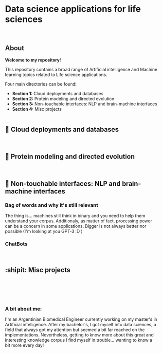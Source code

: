 # Data science applications for life sciences



<br>

## **About**

**Welcome to my repository!**

This repository contains a broad range of Artificial intelligence and Machine learning topics  related to Life science applications. 

Four main directories can be found:

- **Section 1:** Cloud deployments and databases
- **Section 2:** Protein modeling and directed evolution
- **Section 3:** Non-touchable interfaces: NLP and brain-machine interfaces
- **Section 4:** Misc projects
<br><br>

## :milky_way: Cloud deployments and databases


<br>

## :seedling: Protein modeling and directed evolution


<br>

## :satellite: Non-touchable interfaces: NLP and brain-machine interfaces

### **Bag of words and why it's still relevant**
The thing is... machines still think in binary and you need to help them understand your corpus. Additionaly, as matter of fact, processing power can be a concern in some applications. Bigger is not always better nor possible (I'm looking at you GPT-3 :D )

### ChatBots 


<br>

## :shipit: Misc projects

<br>




<br><br>
### **A bit about me:** 
I'm an Argentinian Biomedical Engineer currently working on my master's in Artificial intelligence. After my bachelor's, I got myself into data sciences, a field that always got my attention but seemed a bit far reached on the implementations. Nevertheless, getting to know more about this great and interesting knowledge corpus I find myself in trouble...  wanting to know a bit more every day!